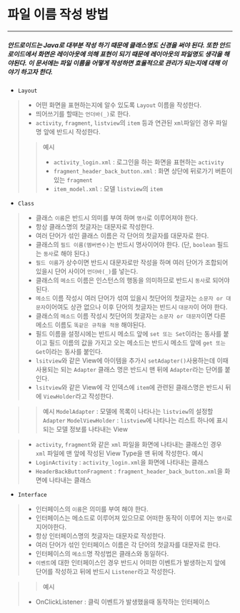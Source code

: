 
# 파일 이름 작성 방법


----------
##### 안드로이드는 Java로 대부분 작성 하기 때문에 클래스명도 신경을 써야 된다. 또한 안드로이드에서 화면은 레이아웃에 의해 표현이 되기 때문에 레이아웃의 파일명도 생각을 해야된다.    이 문서에는 파일 이름을 어떻게 작성하면 효율적으로 관리가 되는지에 대해 이야기 하고자 한다.

 - `Layout`

 > - 어떤 화면을 표현하는지에 알수 있도록 `Layout` 이름을 작성한다.
 > - 띄어쓰기를 할때는  `언더바(_)`로 한다.
 > - `activity`, `fragment`, `listview`의 `item` 등과 연관된 `xml`파일인 경우 파일명 앞에 반드시 작성한다.
> > 예시
> > -  `activity_login.xml` : 로그인을 하는 화면을 표현하는  `activity`
> > - `fragment_header_back_button.xml` : 화면 상단에 뒤로가기 버튼이 있는 `fragment`
> > - `item_model.xml` : 모델 `listview`의 `item`


- `Class`

 > - 클래스 `이름`은 반드시 의미를 부여 하며 `명사`로 이루어져야 한다.
 > - 항상 클래스명의 첫글자는 대문자로 작성한다.
 > - 여러 단어가 섞인 클래스 이름은 각 단어의 첫글자를 대문자로 한다.
 > - 클래스의 `필드 이름(멤버변수)`는 반드시 명사이어야 한다. (단, `boolean` 필드는 `동사`로 해야 된다.)
 > -  `필드 이름`가 상수이면 반드시 대문자로만 작성을 하며 여러 단어가 조합되어 있을시 단어 사이어 `언더바(_)`를 넣는다.
 > - 클래스의 `메소드` 이름은 인스턴스의 행동을 의미하므로 반드시 `동사`로 되어야 된다.
 > - `메소드` 이름 작성시 여러 단어가 섞여 있을시 첫단어의 첫글자는 `소문자 or 대문자`이어여도 상관 없으나 이후 단어의 첫글자는 반드시 `대문자`이 어야 한다.
 > - 클래스의 `메소드` 이름 작성시 첫단어의 첫글자는 `소문자 or 대문자`이면 다른 메소드 이름도 `똑같은 규칙을 적용` 해야된다.
 > - 필드 이름을 설정시에는 반드시 메소드 앞에 `set 또는 Set`이라는 동사를 붙이고 필드 이름의 값을 가지고 오는 메소드는 반드시 메소드 앞에 `get 또는 Get`이라는 동사를 붙인다.
 > -  `lsitview`와 같은 View에 아이템을 추가시  `setAdapter()`사용하는데 이때 사용되는  되는 `Adapter` 클래스 명은 반드시 맨 뒤에 `Adapter`라는 단어를 붙인다.
 >  - `lsitview`와 같은 View에 각 인덱스에 `item`에 관련된 클래스명은 반드시 뒤에 `ViewHolder`라고 작성한다.

 > >  예시
  > `ModelAdapter` : 모델에 목록이 나타나는 `listview`의 설정할 `Adapter`
  >  `ModelViewHolder` : `listview`에  나타나는 리스트 하나에 표시되는 모델 정보를 나타내는 View

 >  - `activity`, `fragment`와 같은 `xml` 파일을 화면에 나타내는 클래스인 경우 `xml` 파일에 맨 앞에 작성된 View Type을 맨 뒤에 작성한다.
   > 예시
   > - `LoginActivity` : `activity_login.xml`을 화면에 나타내는 클래스
   > - `HeaderBackButtonFragment` : `fragment_header_back_button.xml`을 화면에 나타내는 클래스


- `Interface`
 > - 인터페이스의 `이름`은 의미를 부여 해야 한다.
 > -  인터페이스는 메소드로 이루어져 있으므로 어떠한 동작이 이루어 지는 `명사`로 지어야한다.
 > - 항상 인터페이스명의 첫글자는 대문자로 작성한다.
 > - 여러 단어가 섞인 인터페이스 이름은 각 단어의 첫글자를 대문자로 한다.
 > - 인터페이스의 `메소드`명 작성법은 클래스와 동일하다.
 > -  `이벤트`에 대한 인터페이스인 경우 반드시 어떠한 이벤트가 발생하는지 앞에 단어를 작성하고 뒤에 반드시 `Listener`라고 작성한다.
 
 > >  예시
   > - OnClickListener : 클릭 이벤트가 발생했을때 동작하는 인터페이스

